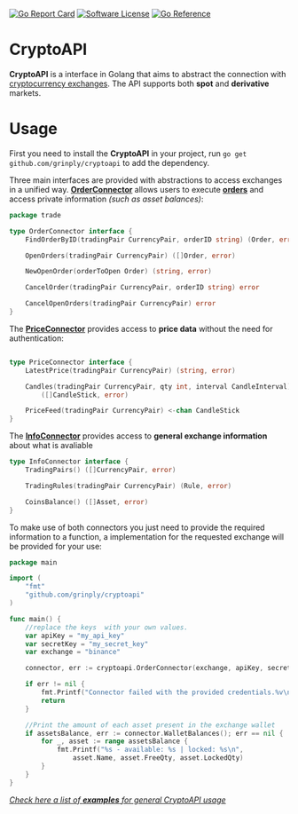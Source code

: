[![Go Report Card](https://goreportcard.com/badge/github.com/grinply/universal-crypto-api?style=flat-square)](https://goreportcard.com/report/github.com/grinply/universal-crypto-api)
[![Software License](https://img.shields.io/badge/license-MIT-brightgreen.svg?style=flat-square)](/LICENSE.md)
[![Go Reference](https://pkg.go.dev/badge/github.com/grinply/cryptoapi.svg)](https://pkg.go.dev/github.com/victorl2/kate-backtester)
# CryptoAPI

**CryptoAPI** is a interface in Golang that aims to abstract the connection with [cryptocurrency exchanges](https://coinmarketcap.com/rankings/exchanges/). The API supports both **spot** and **derivative** markets. 



# Usage

First you need to install the **CryptoAPI** in your project, run `go get github.com/grinply/cryptoapi` to add the dependency.

Three main interfaces are provided with abstractions to access exchanges in a unified way. [**OrderConnector**](pkg/trade/order_connector.go) allows users to execute [**orders**](https://www.tradingpedia.com/bitcoin-guide/what-types-of-orders-to-trade-bitcoin-on-crypto-exchanges-are-there/) and access private information _(such as asset balances)_:

```go
package trade

type OrderConnector interface {
	FindOrderByID(tradingPair CurrencyPair, orderID string) (Order, error)

	OpenOrders(tradingPair CurrencyPair) ([]Order, error)

	NewOpenOrder(orderToOpen Order) (string, error)

	CancelOrder(tradingPair CurrencyPair, orderID string) error

	CancelOpenOrders(tradingPair CurrencyPair) error
}

```

The [**PriceConnector**](pkg/trade/price_connector.go) provides access to **price data** without the need for authentication:

```go

type PriceConnector interface {
	LatestPrice(tradingPair CurrencyPair) (string, error)

	Candles(tradingPair CurrencyPair, qty int, interval CandleInterval) 
        ([]CandleStick, error)

	PriceFeed(tradingPair CurrencyPair) <-chan CandleStick
}
```

The [**InfoConnector**](pkg/trade/info_connector.go) provides access to **general exchange information** about what is avaliable

```go
type InfoConnector interface {
	TradingPairs() ([]CurrencyPair, error)

	TradingRules(tradingPair CurrencyPair) (Rule, error)

	CoinsBalance() ([]Asset, error)
}
```

To make use of both connectors you just need to provide the required information to a function, a implementation for the requested exchange will be provided for your use:

```go
package main

import (
	"fmt"
	"github.com/grinply/cryptoapi"
)

func main() {
    //replace the keys  with your own values.
    var apiKey = "my_api_key"
    var secretKey = "my_secret_key"
    var exchange = "binance"

	connector, err := cryptoapi.OrderConnector(exchange, apiKey, secretKey, false)

	if err != nil {
		fmt.Printf("Connector failed with the provided credentials.%v\n", err.Error())
		return
	}

	//Print the amount of each asset present in the exchange wallet
	if assetsBalance, err := connector.WalletBalances(); err == nil {
		for _, asset := range assetsBalance {
			fmt.Printf("%s - available: %s | locked: %s\n", 
				asset.Name, asset.FreeQty, asset.LockedQty)
		}
	}
}
```

[_Check here a list of **examples** for general CryptoAPI usage_](docs/)
